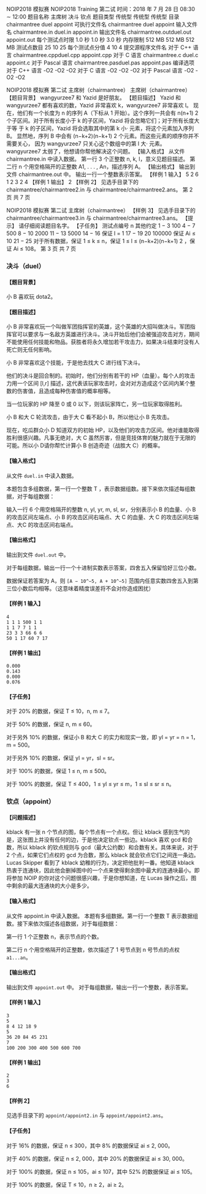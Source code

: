 
NOIP2018 模拟赛
NOIP2018 Training
第二试
时间：2018 年 7 月 28 日 08:30 ∼ 12:00
题目名称 主席树 决斗 钦点
题目类型 传统型 传统型 传统型
目录 chairmantree duel appoint
可执行文件名 chairmantree duel appoint
输入文件名 chairmantree.in duel.in appoint.in
输出文件名 chairmantree.outduel.out appoint.out
每个测试点时限 1.0 秒 1.0 秒 3.0 秒
内存限制 512 MB 512 MB 512 MB
测试点数目 25 10 25
每个测试点分值 4 10 4
提交源程序文件名
对于 C++ 语言 chairmantree.cppduel.cpp appoint.cpp
对于 C 语言 chairmantree.c duel.c appoint.c
对于 Pascal 语言 chairmantree.pasduel.pas appoint.pas
编译选项
对于 C++ 语言 -O2 -O2 -O2
对于 C 语言 -O2 -O2 -O2
对于 Pascal 语言 -O2 -O2 -O2

NOIP2018 模拟赛 第二试 主席树（chairmantree）
主席树（chairmantree）
【题目背景】
wangyurzee7 和 Yazid 是好朋友。
【题目描述】
Yazid 和 wangyurzee7 都有喜欢的数，Yazid 非常喜欢 k，wangyurzee7 非常喜欢 l。
现在，他们有一个长度为 n 的序列 A（下标从 1 开始）。这个序列一共会有 n(n+1)
2
个子区间。对于所有长度小于 k 的子区间，Yazid 将会忽略它们；对于所有长度大于等
于 k 的子区间，Yazid 将会选取其中的第 k 小· 元素，将这个元素加入序列 B。
显然地，序列 B 中会有 (n−k+2)(n−k+1)
2 个元素。而这些元素的顺序你并不需要关心，
因为 wangyurzee7 只关心这个数组中的第 l 大· 元素。
wangyurzee7 太弱了，他想请你帮他解决这个问题。
【输入格式】
从文件 chairmantree.in 中读入数据。
第一行 3 个正整数 n, k, l，意义见题目描述。
第二行 n 个用空格隔开的正整数 A1, . . . , An，描述序列 A。
【输出格式】
输出到文件 chairmantree.out 中。
输出一行一个整数表示答案。
【样例 1 输入】
5 2 6
1 2 3 2 4
【样例 1 输出】
2
【样例 2】
见选手目录下的 chairmantree/chairmantree2.in 与 chairmantree/chairmantree2.ans。
第 2 页 共 7 页

NOIP2018 模拟赛 第二试 主席树（chairmantree）
【样例 3】
见选手目录下的 chairmantree/chairmantree3.in 与 chairmantree/chairmantree3.ans。
【提示】
请仔细阅读题目名字。
【子任务】
测试点编号 n 其他约定
1 − 3 100
4 − 7 500
8 − 10 2000
11 − 13
5000
14 − 16 保证 l = 1
17 − 19
20 100000 保证 Ai ≤ 10
21 − 25
对于所有数据，保证 1 ≤ k ≤ n，保证 1 ≤ l ≤
(n−k+2)(n−k+1)
2 ，保证 Ai ≤ 108。
第 3 页 共 7 页

### 决斗（duel）
#### 【题目背景】
小 B 喜欢玩 dota2。
#### 【题目描述】
小 B 非常喜欢玩一个叫做军团指挥官的英雄，这个英雄的大招叫做决斗。军团指挥官可以要求与一名敌方英雄进行决斗。决斗开始后他们会被强迫攻击对方，期间不能使用任何技能和物品。获胜者将永久增加若干攻击力，如果决斗结束时没有人死亡则无任何影响。

小 B 非常喜欢这个技能，于是他去找大 C 进行线下决斗。

他们的决斗是回合制的。初始时，他们分别有若干的 HP（血量）。每个人的攻击力用一个区间 [l,r] 描述，这代表该玩家攻击时，会对对方造成这个区间内某个整数的伤害值，且造成每种伤害值的概率相等。

当一位玩家的 HP 降至 0 或 0 以下，则该玩家阵亡，另一位玩家取得胜利。

小 B 和大 C 轮流攻击，由于大 C 看不起小 B，所以他让小 B 先攻击。

现在，吃瓜群众小 D 知道双方的初始 HP，以及他们的攻击力区间。他对谁能取得胜利很感兴趣。凡事无绝对，大 C 虽然厉害，但是竞技体育的魅力就在于无限的可能。所以小 D请你帮忙计算小 B 创造奇迹（战胜大 C）的概率。
#### 【输入格式】
从文件 `duel.in` 中读入数据。

本题包含多组数据，第一行一个整数 T ，表示数据组数。接下来依次描述每组数据，对于每组数据：

输入一行 6 个用空格隔开的整数 n, yl, yr, m, sl, sr，分别表示小 B 的血量、小 B 的攻击区间左端点、小 B 的攻击区间右端点、大 C 的血量、大 C 的攻击区间左端点、大C 的攻击区间右端点。
#### 【输出格式】
输出到文件 `duel.out` 中。

对于每组数据，输出一行一个十进制实数表示答案，四舍五入保留恰好三位小数。

数据保证若答案为 A，则 `[A − 10^−5, A + 10^−5]` 范围内任意实数四舍五入到第三位小数后均相等。（这意味着精度误差将不会对你造成困扰）

#### 【样例 1 输入】
```
4
1 1 1 500 1 1
1 1 7 7 1 1
23 3 3 66 6 6
50 1 17 60 7 17
```
#### 【样例 1 输出】
```
0.000
0.143
0.000
0.076
```
#### 【子任务】
对于 20% 的数据，保证 T ≤ 10，n, m ≤ 7。

对于 50% 的数据，保证 n, m ≤ 60。

对于另外 10% 的数据，保证小 B 和大 C 的实力和现实一致，即 yl = yr = n = 1，m = 500。

对于另外 10% 的数据，保证 yl = yr，sl = sr。

对于 100% 的数据，保证 1 ≤ n, m ≤ 500。

对于 100% 的数据，保证 T ≤ 400，1 ≤ yl ≤ yr ≤ m，1 ≤ sl ≤ sr ≤ n。


### 钦点（appoint）
#### 【问题描述】
kblack 有一张 n 个节点的图，每个节点有一个点权。但让 kblack 感到生气的是，这张图上并没有任何的边，于是他决定钦点一些边。kblack 喜欢 gcd 和合数，所以 kblack 的钦点规则与 gcd（最大公约数）和合数有关。具体来说，对于 2 个点，如果它们点权的 gcd 为合数，那么 kblack 就会钦点它们之间连一条边。Lucas Skipper 看到了 kblack 幼稚的行为，决定把他批判一番。他知道 kblack 热衷于连通块，因此他会删掉图中的一个点来使得剩余图中最大的连通块最小。即将参加 NOIP 的你对这个问题很感兴趣，于是你想知道，在 Lucas 操作之后，图中剩余的最大连通块的大小是多少。
#### 【输入格式】
从文件 appoint.in 中读入数据。
本题有多组数据。第一行一个整数 T 表示数据组数。接下来依次描述各组数据，对于每组数据：

第一行 1 个正整数 n，表示节点的个数。

第二行 n 个用空格隔开的正整数，依次描述了 1 号节点到 n 号节点的点权 `a1...an`。
#### 【输出格式】
输出到文件 `appoint.out` 中。
对于每组数据，输出一行一个整数，表示答案。
#### 【样例 1 输入】
```
3
5
8 4 12 18 9
5
36 20 84 45 231
7
100 200 300 400 500 600 700
```
#### 【样例 1 输出】
```
2
3
6
```
#### 【样例 2】
见选手目录下的 `appoint/appoint2.in` 与 `appoint/appoint2.ans`。
#### 【子任务】
对于 16% 的数据，保证 n ≤ 300，其中 8% 的数据保证 ai ≤ 2, 000。

对于 40% 的数据，保证 n ≤ 2, 000，其中 20% 的数据保证 ai ≤ 30, 000。

对于 100% 的数据，保证 n ≤ 105，ai ≤ 107，其中 52% 的数据保证 ai ≤ 105。

对于 100% 的数据，保证 T ≤ 10，n ≥ 2，ai ≥ 2。